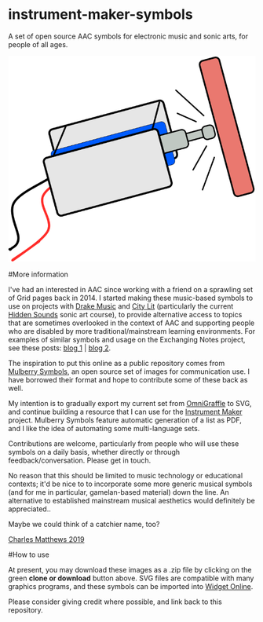 # instrument-maker-symbols
A set of open source AAC symbols for electronic music and sonic arts, for people of all ages. 

![A line-drawing of a solenoid striking a surface.](documentation/solenoid.png)

#More information

I've had an interested in AAC since working with a friend on a sprawling set of Grid pages back in 2014. I started making these music-based symbols to use on projects with [Drake Music](http://www.drakemusic.org/) and [City Lit](http://www.citylit.ac.uk/) (particularly the current [Hidden Sounds](https://www.citylit.ac.uk/courses/specialist-learning/courses-for-people-with-learning-difficulties) sonic art course), to provide alternative access to topics that are sometimes overlooked in the context of AAC and supporting people who are disabled by more traditional/mainstream learning environments.  For examples of similar symbols and usage on the Exchanging Notes project, see these posts: [blog 1](https://www.drakemusic.org/blog/charles-matthews/improvisation-resources/) | [blog 2](https://www.drakemusic.org/blog/charles-matthews/informing-ipad-play-with-movement-in-the-classroom/). 

The inspiration to put this online as a public repository comes from [Mulberry Symbols](https://mulberrysymbols.org/), an open source set of images for communication use. I have borrowed their format and hope to contribute some of these back as well.

My intention is to gradually export my current set from [OmniGraffle](https://www.omnigroup.com/omnigraffle/) to SVG, and continue building a resource that I can use for the [Instrument Maker](https://github.com/matthewscharles/instrument-maker) project.  Mulberry Symbols feature automatic generation of a list as PDF, and I like the idea of automating some multi-language sets.

Contributions are welcome, particularly from people who will use these symbols on a daily basis, whether directly or through feedback/conversation.  Please get in touch.

No reason that this should be limited to music technology or educational contexts; it'd be nice to to incorporate some more generic musical symbols (and for me in particular, gamelan-based material) down the line.  An alternative to established mainstream musical aesthetics would definitely be appreciated..

Maybe we could think of a catchier name, too?

[Charles Matthews 2019](http://ardisson.net/a/)

#How to use

At present, you may download these images as a .zip file by clicking on the green **clone or download** button above.  SVG files are compatible with many graphics programs, and these symbols can be imported into [Widget Online](https://widgitonline.com/).

Please consider giving credit where possible, and link back to this repository.